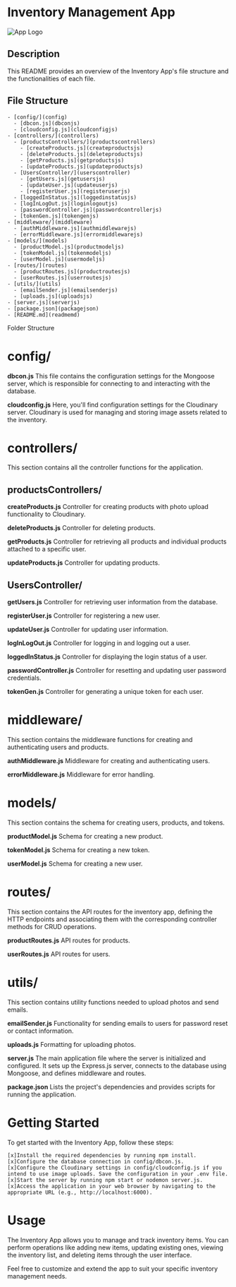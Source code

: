 # Inventory Management App

![App Logo](link_to_your_logo.png)

## Description

This README provides an overview of the Inventory App's file structure and the functionalities of each file.

## File Structure

```
- [config/](config)
  - [dbcon.js](dbconjs)
  - [cloudconfig.js](cloudconfigjs)
- [controllers/](controllers)
  - [productsControllers/](productscontrollers)
    - [createProducts.js](createproductsjs)
    - [deleteProducts.js](deleteproductsjs)
    - [getProducts.js](getproductsjs)
    - [updateProducts.js](updateproductsjs)
  - [UsersController/](userscontroller)
    - [getUsers.js](getusersjs)
    - [updateUser.js](updateuserjs)
    - [registerUser.js](registeruserjs)
  - [loggedInStatus.js](loggedinstatusjs)
  - [logInLogOut.js](loginlogoutjs)
  - [passwordController.js](passwordcontrollerjs)
  - [tokenGen.js](tokengenjs)
- [middleware/](middleware)
  - [authMiddleware.js](authmiddlewarejs)
  - [errorMiddleware.js](errormiddlewarejs)  
- [models/](models)
  - [productModel.js](productmodeljs)
  - [tokenModel.js](tokenmodeljs)
  - [userModel.js](usermodeljs)
- [routes/](routes)
  - [productRoutes.js](productroutesjs)
  - [userRoutes.js](userroutesjs)
- [utils/](utils)
  - [emailSender.js](emailsenderjs)
  - [uploads.js](uploadsjs)
- [server.js](serverjs)
- [package.json](packagejson)
- [README.md](readmemd)

```

Folder Structure
# config/
**dbcon.js**
This file contains the configuration settings for the Mongoose server, which is responsible for connecting to and interacting with the database.

**cloudconfig.js**
Here, you'll find configuration settings for the Cloudinary server. Cloudinary is used for managing and storing image assets related to the inventory.

# controllers/
This section contains all the controller functions for the application.

## productsControllers/
**createProducts.js**
Controller for creating products with photo upload functionality to Cloudinary.

**deleteProducts.js**
Controller for deleting products.

**getProducts.js**
Controller for retrieving all products and individual products attached to a specific user.

**updateProducts.js**
Controller for updating products.

## UsersController/
**getUsers.js**
Controller for retrieving user information from the database.

**registerUser.js**
Controller for registering a new user.

**updateUser.js**
Controller for updating user information.

**logInLogOut.js**
Controller for logging in and logging out a user.

**loggedInStatus.js**
Controller for displaying the login status of a user.

**passwordController.js**
Controller for resetting and updating user password credentials.

**tokenGen.js**
Controller for generating a unique token for each user.

# middleware/
This section contains the middleware functions for creating and authenticating users and products.

**authMiddleware.js**
Middleware for creating and authenticating users.

**errorMiddleware.js**
Middleware for error handling.

# models/
This section contains the schema for creating users, products, and tokens.

**productModel.js**
Schema for creating a new product.

**tokenModel.js**
Schema for creating a new token.

**userModel.js**
Schema for creating a new user.

# routes/
This section contains the API routes for the inventory app, defining the HTTP endpoints and associating them with the corresponding controller methods for CRUD operations.

**productRoutes.js**
API routes for products.

**userRoutes.js**
API routes for users.

# utils/
This section contains utility functions needed to upload photos and send emails.

**emailSender.js**
Functionality for sending emails to users for password reset or contact information.

**uploads.js**
Formatting for uploading photos.

**server.js**
The main application file where the server is initialized and configured. It sets up the Express.js server, connects to the database using Mongoose, and defines middleware and routes.

**package.json**
Lists the project's dependencies and provides scripts for running the application.

# Getting Started
To get started with the Inventory App, follow these steps:
```
[x]Install the required dependencies by running npm install.
[x]Configure the database connection in config/dbcon.js.
[x]Configure the Cloudinary settings in config/cloudconfig.js if you intend to use image uploads. Save the configuration in your .env file.
[x]Start the server by running npm start or nodemon server.js.
[x]Access the application in your web browser by navigating to the appropriate URL (e.g., http://localhost:6000).
```

# Usage
The Inventory App allows you to manage and track inventory items. You can perform operations like adding new items, updating existing ones, viewing the inventory list, and deleting items through the user interface.

Feel free to customize and extend the app to suit your specific inventory management needs.
